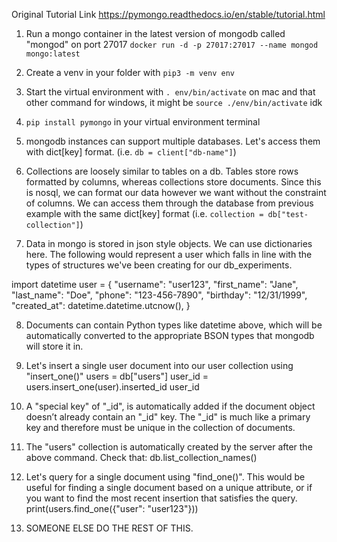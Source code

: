 Original Tutorial Link
https://pymongo.readthedocs.io/en/stable/tutorial.html

1) Run a mongo container in the latest version of mongodb called "mongod" on port 27017
`docker run -d -p 27017:27017 --name mongod mongo:latest`

2) Create a venv in your folder with `pip3 -m venv env`

3) Start the virtual environment with `. env/bin/activate` on mac and that other command for windows, it might be `source ./env/bin/activate` idk

4) `pip install pymongo` in your virtual environment terminal

5) mongodb instances can support multiple databases. Let's access them with dict[key] format. (i.e. `db = client["db-name"]`)

6) Collections are loosely similar to tables on a db. Tables store rows formatted by columns, whereas collections store documents. Since this is nosql, we can format our data however we want without the constraint of columns. We can access them through the database from previous example with the same dict[key] format (i.e. `collection = db["test-collection"]`)

7) Data in mongo is stored in json style objects. We can use dictionaries here. The following would represent a user which falls in line with the types of structures we've been creating for our db_experiments.

import datetime
user = {
  "username": "user123",
  "first_name": "Jane",
  "last_name": "Doe",
  "phone": "123-456-7890",
  "birthday": "12/31/1999",
  "created_at": datetime.datetime.utcnow(),
}

8) Documents can contain Python types like datetime above, which will be automatically converted to the appropriate BSON types that mongodb will store it in.

9) Let's insert a single user document into our user collection using "insert_one()"
users = db["users"]
user_id = users.insert_one(user).inserted_id
user_id

10) A "special key" of "_id", is automatically added if the document object doesn’t already contain an "_id" key. The "_id" is much like a primary key and therefore must be unique in the collection of documents.

11) The "users" collection is automatically created by the server after the above command. Check that:
db.list_collection_names()

12) Let's query for a single document using "find_one()". This would be useful for finding a single document based on a unique attribute, or if you want to find the most recent insertion that satisfies the query.
print(users.find_one({"user": "user123"}))

13) SOMEONE ELSE DO THE REST OF THIS.